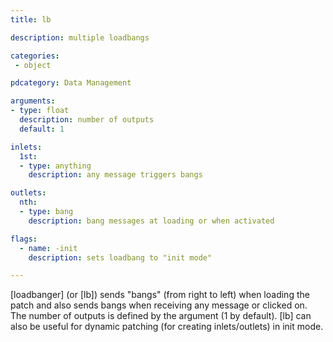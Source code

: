 ```yaml
---
title: lb

description: multiple loadbangs

categories:
 - object

pdcategory: Data Management

arguments:
- type: float
  description: number of outputs
  default: 1

inlets:
  1st:
  - type: anything
    description: any message triggers bangs

outlets:
  nth:
  - type: bang
    description: bang messages at loading or when activated

flags:
  - name: -init
    description: sets loadbang to "init mode"

---
```


[loadbanger] (or [lb]) sends "bangs" (from right to left) when loading the patch and also sends bangs when receiving any message or clicked on. The number of outputs is defined by the argument (1 by default). [lb] can also be useful for dynamic patching (for creating inlets/outlets) in init mode.

